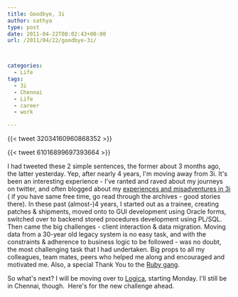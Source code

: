 ```yaml
---
title: Goodbye, 3i
author: sathya
type: post
date: 2011-04-22T08:02:43+00:00
url: /2011/04/22/goodbye-3i/



categories:
  - Life
tags:
  - 3i
  - Chennai
  - Life
  - career
  - work

---
```


{{< tweet 32034160960868352 >}}

{{< tweet 61016899697393664 >}}


I had tweeted these 2 simple sentences, the former about 3 months ago, the latter yesterday. Yep, after nearly 4 years, I'm moving away from 3i. It's been an interesting experience - I've ranted and raved about my journeys on twitter, and often blogged about my <a href="https://sathyabh.at/tag/3i/" target="_blank">experiences and misadventures in 3i</a> ( if you have same free time, go read through the archives - good stories there). In these past (almost-)4 years, I started out as a trainee, creating patches & shipments, moved onto to GUI development using Oracle forms, switched over to backend stored procedures development using PL/SQL. Then came the big challenges - client interaction & data migration. Moving data from a 30-year old legacy system is no easy task, and with the constraints & adherence to business logic to be followed - was no doubt, the most challenging task that I had undertaken. Big props to all my colleagues, team mates, peers who helped me along and encouraged and motivated me. Also, a special Thank You to the [Ruby gang][1].

So what's next? I will be moving over to <a href="https://en.wikipedia.org/wiki/Logica" target="_blank">Logica</a>, starting Monday. I'll still be in Chennai, though.  Here's for the new challenge ahead.

 [1]: https://bit.ly/ehTBvU
